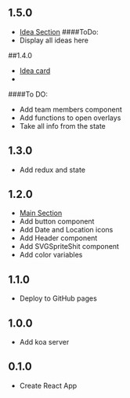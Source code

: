 ## 1.5.0
* [Idea Section](https://github.com/ZorianaPro/hackathon2020/issues/8)
####ToDo:
* Display all ideas here

##1.4.0
* [Idea card](https://github.com/ZorianaPro/hackathon2020/issues/7)
*
####To DO:
* Add team members component
* Add functions to open overlays
* Take all info from the state

## 1.3.0
* Add redux and state

## 1.2.0
* [Main Section](https://github.com/ZorianaPro/hackathon2020/issues/4)
* Add button component
* Add Date and Location icons
* Add Header component
* Add SVGSpriteShit component
* Add color variables

## 1.1.0
* Deploy to GitHub pages

## 1.0.0
* Add koa server

## 0.1.0
* Create React App